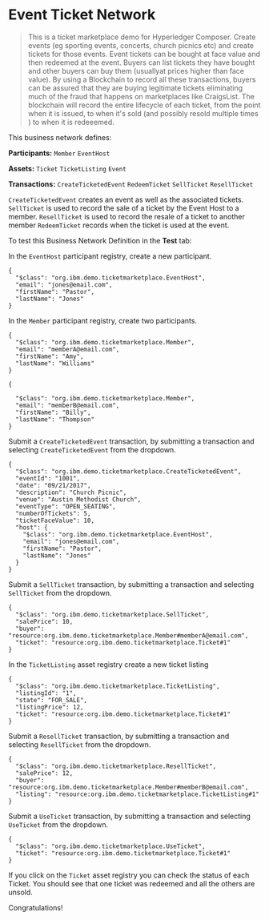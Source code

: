 # Event Ticket Network

> This is a ticket marketplace  demo for Hyperledger Composer. Create events (eg sporting events, concerts, church picnics etc) and create tickets for those events.  Event tickets can be bought at face value and then redeemed at the event. Buyers can list tickets they have bought and other buyers can buy them (usuallyat prices higher than face value).  By using a Blockchain to record all these transactions, buyers can be assured that they are buying legitimate tickets eliminating much of the fraud that happens on marketplaces like CraigsList. The blockchain will record the entire lifecycle of each ticket, from the  point when it is issued, to when it's sold (and possibly resold multiple times ) to when it is  redeeemed.

This business network defines:

**Participants:**
`Member` `EventHost`

**Assets:**
`Ticket` `TicketListing` `Event`

**Transactions:**
`CreateTicketedEvent` `RedeemTicket` `SellTicket` `ResellTicket`

`CreateTicketedEvent` creates an event as well as the associated tickets. `SellTicket` is used to record the sale of a ticket by the Event Host to a member. `ResellTicket` is used to 
record the resale  of a ticket to another member `RedeemTicket` records when the ticket is used at the event.

To test this Business Network Definition in the **Test** tab:

In the `EventHost` participant registry, create a new participant.

```
{
  "$class": "org.ibm.demo.ticketmarketplace.EventHost",
  "email": "jones@email.com",
  "firstName": "Pastor",
  "lastName": "Jones"
}
```

In the `Member` participant registry, create two participants.

```
{
  "$class": "org.ibm.demo.ticketmarketplace.Member",
  "email": "memberA@email.com",
  "firstName": "Amy",
  "lastName": "Williams"
}

{

  "$class": "org.ibm.demo.ticketmarketplace.Member",
  "email": "memberB@email.com",
  "firstName": "Billy",
  "lastName": "Thompson"
}
```

Submit a `CreateTicketedEvent` transaction, by submitting a transaction and selecting `CreateTicketedEvent` from the dropdown.

```
{
  "$class": "org.ibm.demo.ticketmarketplace.CreateTicketedEvent",
  "eventId": "1001",
  "date": "09/21/2017",
  "description": "Church Picnic",
  "venue": "Austin Methodist Church",
  "eventType": "OPEN_SEATING",
  "numberOfTickets": 5,
  "ticketFaceValue": 10,
  "host": {
    "$class": "org.ibm.demo.ticketmarketplace.EventHost",
    "email": "jones@email.com",
    "firstName": "Pastor",
    "lastName": "Jones"
  }
}
```

Submit a `SellTicket` transaction, by submitting a transaction and selecting `SellTicket` from the dropdown.

```
{
  "$class": "org.ibm.demo.ticketmarketplace.SellTicket",
  "salePrice": 10,
  "buyer": "resource:org.ibm.demo.ticketmarketplace.Member#memberA@email.com",
  "ticket": "resource:org.ibm.demo.ticketmarketplace.Ticket#1"
}
```

In the `TicketListing` asset registry create a new ticket listing

```
{
  "$class": "org.ibm.demo.ticketmarketplace.TicketListing",
  "listingId": "1",
  "state": "FOR_SALE",
  "listingPrice": 12,
  "ticket": "resource:org.ibm.demo.ticketmarketplace.Ticket#1"
}
```

Submit a `ResellTicket` transaction, by submitting a transaction and selecting `ResellTicket` from the dropdown.

```
{
  "$class": "org.ibm.demo.ticketmarketplace.ResellTicket",
  "salePrice": 12,
  "buyer": "resource:org.ibm.demo.ticketmarketplace.Member#memberB@email.com",
  "listing": "resource:org.ibm.demo.ticketmarketplace.TicketListing#1"
}
```

Submit a `UseTicket` transaction, by submitting a transaction and selecting `UseTicket` from the dropdown.

```
{
  "$class": "org.ibm.demo.ticketmarketplace.UseTicket",
  "ticket": "resource:org.ibm.demo.ticketmarketplace.Ticket#1"
}
```



If you click on the `Ticket` asset registry you can check the status  of each Ticket. You should see that one ticket was redeemed and all the others are unsold.

Congratulations!